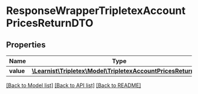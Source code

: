 # ResponseWrapperTripletexAccountPricesReturnDTO

## Properties
Name | Type | Description | Notes
------------ | ------------- | ------------- | -------------
**value** | [**\Learnist\Tripletex\Model\TripletexAccountPricesReturnDTO**](TripletexAccountPricesReturnDTO.md) |  | [optional] 

[[Back to Model list]](../../README.md#documentation-for-models) [[Back to API list]](../../README.md#documentation-for-api-endpoints) [[Back to README]](../../README.md)

